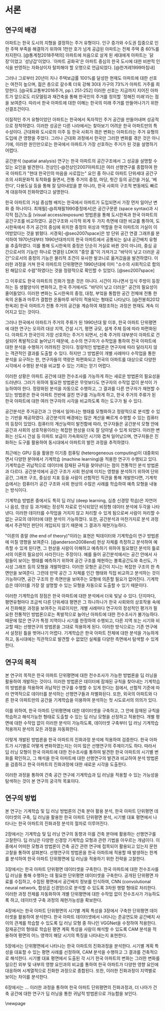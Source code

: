 <!-- 페이지당 1천 자 -->

# 서론

<!-- 10 페이지 = 1만 자 -->

## 연구의 배경

<!-- 한국에서 아파트는 중요하다 -->

아파트는 한국 도시의 지형을 결정하는 주거 유형이다.
인구 증가와 수도권 집중으로 인한 주택 부족을 해결하기 위하여
1천만 호가 넘게 공급된 아파트는 전체 주택 중 60%를 차지한다. [@통계청2018주택의]
아파트에 처음으로 살게 된 세대에게 아파트는 \`닭장'이었고 \`성냥갑'이었다.
\`아파트 공화국'은 아파트 중심의 한국 도시에 대한
비판적 인식을 반영하는 자화상이자 탈피해야 할 오명으로 언급되었다. [@한겨레1999마침내]

그러나 그로부터 20년이 지나 주택보급률 100%를 달성한 현재도
아파트에 대한 선호는 여전히 높으며,
젊은 층으로 갈수록 더욱 강해
30대 가구의 73%가 아파트 거주를 희망한다. [@국토교통부2016주거, pp.\ 251-252]
이러한 선호는 지금까지 지어진 아파트가
앞으로도 리모델링과 재건축을 통해
한국인의 주거를 정의할 \`정해진 미래'라는 점을 보여준다.
따라서 한국 아파트에 대한 이해는 한국의 미래 주거를 만들어나가기 위한 선결조건이다.

<!-- 한국 아파트의 특수성 -->

이질적인 주거 유형이었던 아파트는
한국에서 독자적인 주거 공간을 만들어내며 성공적으로 정착하였다.
이러한 성공은 다른 나라에서는 찾아보기 어려운 한국 아파트만의 특수성이다.
근대화와 도시로의 이주 등 한국 사회가 겪은 변화는 아파트라는 주거 유형의 도입에 큰 영향을 주었다.
그러나 근대화 과정에서 한국만 그러한 변화를 겪은 것은 아니기에,
이러한 원인만으로는 한국에서 아파트가 가장 선호하는 주거가 된 것을 설명하기 어렵다.

<!-- 공간분석은 한국 아파트 공간구조의 토착화를 밝혀냈다 -->

공간분석 (spatial analysis) 연구는 한국 아파트의 공간구조에서 그 성공을 설명할 수 있는 요인을 발견한다.
전상인[-@전상인2007아파트]은 여러 선행연구를 종합하여
한국 아파트가 "현대 한국인의 마음을 사로잡는" 요인 중 하나로
아파트 단위세대 공간구조의 사회문화적 토착화를 들면서,
전통 주거의 중정, 마당, 헛간 등의 공간을
거실, '베란다', 다용도실 등을 통해 잘 담아내었을 뿐 아니라,
한국 사회의 구조적 변동에도 빠르게 대응하여 진화하였다고 설명한다.

한국 아파트의 거실 중심형 배치는 한국에서 아파트가 도입되면서 가장 먼저 일어난 변화 중 하나이다.
최재필[-@최재필1990중정에서]은
공간구문론 (space syntax)과
시각적 접근/노출 (visual access/exposure) 방법론을 통해
도시한옥과 한국 아파트의 공간구조를 비교하였다.
공간구조와 시각적 위계 두 가지 측면에 대한 비교를 통하여,
도시한옥에서 주거 공간의 중심에 위치한 중정의 위상과 역할을
한국 아파트의 거실이 이어받았다는 것을 밝혔다.
서경욱[-@seo2007space]은
방 단위 공간 연결 그래프를 분석하여
1970년대부터 1990년대까지의 한국 아파트에서 공통되는 실내 공간배치 유형을 추출하였다.
이를 통해 도시한옥의 중정은 단순히 거실로 바뀐 것이 아니라,
중심 공간으로서의 기능만 하나로 연결된 LDK의 "중앙 홀"이 가져가고
"바닥이 낮고 더러운 공간"으로서의 중정의 기능은
물리적 조건이 유사한 발코니로 옮겨갔음을 발견하였다.
이러한 과정을 거쳐
한국 아파트의 단위평면은 1990년대에 이미
"소수의 사회적으로 합의된 해답으로 수렴"하였다는 것을
정량적으로 확인할 수 있었다.
[@seo2007space]

그 이후로도 한국 아파트의 진화가 멈춘 것은 아니다.
시간이 지나면서 입식 주방이 등장하는 등 생활양식이 변화하고,
한국 주거에서도 "바닥이 낮고 더러운" 공간의 필요성이 줄어들었다.
이러한 변화는 도시한옥의 중정, 대청, 부엌을 통합한 공간 전체에
전통 한옥의 온돌과 마루가 결합한 온돌마루 바닥이 적용되는 형태로 나타났다. [@전봉희2012한옥과]
한국 아파트가 전통 주거의 공간을 계승하여 재창조하는 과정은 현재도 계속 이어지고 있는 것이다.

그러나 한국에서 아파트가 주거의 주류가 된 1990년대 말 이후,
한국 아파트 단위평면에 대한 연구는 오히려
대상 지역, 건설 시기, 평면 규모, 설계 주체 등에 따라 파편화된다.
아파트가 한국인이 가장 선호하는 주거가 되면서,
신축 주거의 대부분이 아파트로 건설되어 폭발적으로 늘어났기 때문에,
소수의 연구자가 수작업을 통하여 전국 아파트에 대한 분석을 수행하기 어려워진 것이다.
정량적인 방법론은 연구자에 따라 달라지지 않는 객관적인 결과를 도출할 수 있다.
하지만
그 방법론이 개별 사례마다 수작업을 통한 분석을 요구하는 한,
연구자들의 역량은 파편화되고
전국의 아파트를 대상으로 다양한 시각에서 수행된 분석을 비교할 수 있는 기회는 얻기 어렵다.

이러한 상황은
아파트 공간에 대한 전수조사를 가능하게 하는 새로운 방법론의 필요성을 드러낸다.
그러기 위하여 필요한 방법론은
무엇보다도 연구자의 수작업 없이 분석이 가능하여야 한다.
정량화된 분석을 자동으로 수행하고, 그 결과를 다른 연구자가 재현할 수 있는 방법론은
한국 아파트 전반에 걸친 연구를 가능하게 하고,
한국 주거의 주류가 된 한국 아파트에 대한
여러 연구자의 시각을 비교하도록 하는 도구가 될 수 있다.

<!-- 공간분석 방법론의 발전은 컴퓨터의 발전과 연계되었다 -->

공간분석은 주거공간과 그 안에서 일어나는 행태를 모형화하고 정량적으로 분석할 수 있는 기반을 제공하였다.
공간분석의 배경에는 많은 계산을 빠르게 수행할 수 있는 컴퓨터의 등장이 있었다.
컴퓨터의 계산능력이 발전함에 따라, 연구자들은
공간분석 모형 안에
공간과 사회의 상호작용이라는 복잡한 현상을 더욱 잘 담아낼 수 있게 되었다.
이러한 변화는 신도시 건설 등 아파트 보급이 가속화되던 시기와 겹쳐 일어났으며,
연구자들은 진화하는 도구를 활용하여 동시대에서 아파트의 발전 과정을 추적하였다.

<!-- 컴퓨터 발전의 최신 상황은 기계학습과 딥 러닝의 등장이다 -->

최근에는 GPU 등을 활용한 이기종 컴퓨팅 (heterogeneous computing)이 대중화되면서
다양한 분야에서 기계학습 (machine learning)을 적용한 연구가 수행되고 있다.
기계학습은 귀납적으로 데이터에 잠재된 규칙을 찾아낸다는 점이 전통적인 분석 방법론과 다르다.
공간분석에서 공간 구조가 사회 현상에 미치는 영향을 분석하기 위하여
단위공간, 그래프 구조, 중심성 지표 등을 사람이 선험적인 직관을 통해 개발한다면,
기계학습에서는 컴퓨터가 공간 구조와 사회 현상의 수많은 사례를 학습하여 예측 모형을 내놓는 방식이다.

기계학습 방법론 중에서도 특히 딥 러닝 (deep learning, 심층 신경망 학습)은
자연어나 음성, 영상 등 과거에는 정성적 자료로 인식되었던 비정형 데이터 분석에 두각을 나타낸다.
이러한 데이터를 수작업을 거치지 않고 처리할 수 있게 됨으로써
사람이 처리할 수 없는 규모의 데이터에 대한 분석이 가능하졌다.
또한, 공간분석과 마찬가지로 분석 과정에서 주관적인 판단이 개입되지 않기 때문에
그 결과가 재현가능하다.

"이론의 종말 (the end of theory)"이라는 표현은
빅데이터와 기계학습이 연구 방법론에 미칠 영향을 보여준다.
[@anderson2008end]
현상 자체를 측정하고 분석하여 예측할 수 있게 된다면,
그 현상을 사람이 이해하고 예측하기 위하여 필요했던
분석의 틀로서의 이론의 필요성이 사라진다는 주장이다.
예를 들어 공간분석에서는
공간 안에서 사람들이 보이는 행태를 예측하기 위하여
공간 구조를 재현하는
볼록공간도와 축선도, 가시성 그래프 등의 모형을 개발하였다.
이러한 모형은 공간이 지니는 복잡한 구조의 한 측면만을 보여준다.
그런데
만약 공간 그 자체를 인간 행태와 직접 비교하고 분석하는 것이 가능하다면,
공간 구조의 한 측면만을 보여주는 모형에 의존할 필요가 없어진다.
기계학습은
데이터를 가장 잘 설명할 수 있는 모형을 자동으로 도출할 수 있기 때문이다.

<!-- 한국 아파트 연구에 딱 맞는 도구이다 -->

이러한 기계학습의 장점은 한국 아파트에 대한 분석에서 더욱 빛날 수 있다.
단지마다, 평면유형마다 조금씩 다른 단위세대 평면은
그 하나하나가 한국 사회와의 상호작용 속에서 진화해온 과정을 보여주는 자료이지만,
개별 사례마다 연구자의 정성적인 평가가 필요한
전통적인 방법론으로는 폭발적으로 늘어난 아파트에 대한 전수조사가 불가능하다.
때문에 많은 연구가 특정 지역이나 시기를 한정하여 수행되고,
다른 지역 또는 시기와 비교할 때는 선행연구의 방법론을 그대로 적용하게 된다.
이러한 방식으로는 기존 연구에서 설정된 틀을 벗어나기 어렵다.
기계학습은 한국 아파트 전체에 대한 분석을 가능하게 하고,
동시대에는 직관적으로 발견할 수 없었던 실체를 다양한 측면에서 탐색할 수 있게 한다.

## 연구의 목적

<!-- 한국 아파트 분석에 기계학습을 적용해보겠다 -->

본 연구의 목적은
한국 아파트 단위평면에 대한 전수조사가 가능한 방법론을
딥 러닝을 활용하여 개발하는 것이다.
이러한 방법론은
데이터에 잠재된 규칙을 찾아내는 기계학습의 방법론을 적용하여
귀납적인 연구를 수행할 수 있게 한다는 점에서,
선험적 기준에 따라 연역적으로 데이터를 분석하는
선행연구들과 차별화된다.
또한,
외국의 아파트와 다른 한국 아파트만의 공간을
기계학습을 이용하여 분석하는 첫 시도로서의 의의가 있다.

이를 위하여,
한국 아파트 단위평면에 대한 데이터셋을 구축하고,
그 안에 잠재된 규칙을 학습하고 해석가능한 형태로 도출할 수 있는
딥 러닝 모형을 선정하고 적용한다.
개별 평면에 대한 수작업 없이 이러한 분석이 가능하도록,
데이터셋 구축부터 딥 러닝 기계학습 적용까지
분석의 모든 과정을 자동화한다.

이렇게 개발된 방법론을
한국 아파트의 진화과정 분석에 적용하여 검증한다.
한국 아파트가 시기별로 어떻게 변화하였는지는
이미 많은 선행연구의 주제이기도 하다.
따라서 딥 러닝 모형이 한국 아파트에 대한 전수조사를 통하여 발견한
한국 아파트의 시기별 변화를 확인하고,
그 해석을 한국 아파트에 대한 선행연구의 발견과 비교하여
분석 방법론을 검증하고 한국 아파트의 진화과정에 대한 새로운 시각을 도출한다.

이러한 과정을 통하여
건축 공간 연구에 기계학습과 딥 러닝을 적용할 수 있는 가능성을 탐색하는 것이
본 연구의 궁극적 목표이다.

## 연구의 방법

본 연구는
기계학습 및 딥 러닝 방법론의 건축 분야 활용 분석,
한국 아파트 단위평면 데이터셋의 구축,
딥 러닝을 활용한 한국 아파트 단위평면 분석,
시기별 대표 평면에서 나타나는 한국 아파트의 진화과정 분석의 절차로 이루어진다.

2장에서는 기계학습 및 딥 러닝 연구의 동향과 이를 건축 분야에 활용하는 선행연구를 고찰한다.
딥 러닝은 다양한 신경망 기계학습 모형과 관련 기법을 아우르는 개념이다.
이 중에서 어떠한 모형과 방법론이
건축 공간 관련 연구에 접목되어 활용되고 있는지
문헌 고찰을 통하여 살펴본다.
선행연구의 방법론을 한국 아파트에 적용할 때 발생하는 한계를 분석하여
한국 아파트 단위평면에 딥 러닝을 적용하기 위한 전략을 고찰한다.

3장에서는 한국 아파트 단위평면 데이터셋을 구축한다.
한국 아파트에 대한 전수조사를
딥 러닝을 통해 수행하는 데 필요한
단위평면 데이터셋을 구축한다.
공개된 단위평면 자료를 수집하고,
수집된 평면에서 공간배치 정보를 인식하여,
CNN (convolutional neural network, 합성곱 신경망)으로 분석할 수 있도록 3차원 행렬 형태로 처리한다.
이러한 과정 전체를 자동화하여
개별 단위평면에 대한 수작업 없이 전수조사가 가능하도록 하고,
데이터셋 구축 과정의 재현가능성을 확보한다.

4장에서는
한국 아파트 단위평면의 시기별 계획 특성을
3장에서 구축한 단위평면 데이터셋을 활용하여 분석한다.
한국 아파트 데이터셋에서 나타나는 준공연도와 공간배치 사이의 관계를
학습할 수 있도록 딥 러닝 모형 중 하나인 VGGNet을 수정하여 적용한다.
잠재공간의 형태로 학습된 평면 계획 특성을 사람이 해석할 수 있도록
CAM 분석을 적용하여 평면의 어느 영역이 해당 시기의 특징을 나타내는지 표현한다.

5장에서는 단위평면에서 나타나는 한국 아파트의 진화과정을 분석한다.
시기별 계획 특성을 대표할 수 있는 평면 사례를 선정하여,
CAM 분석을 수행하고 그 결과를 건축적으로 해석한다.
시기별 대표 평면에서 도출된 각 시기 한국 아파트의 변화는
그러한 변화를 일으킨 외부 및 내부의 영향 요인과의 비교를 통하여
한국 아파트가 다양한 영향 요인에 대응하며 시계열적으로 진화한 과정으로 종합된다.
또한, 이러한 진화과정이 지역별로 보이는 차이를 분석한다.

6장에서는
...
이러한 과정을 통하여
한국 아파트 단위평면의 진화과정과, 더 나아가 건축 공간에 대한 연구가
딥 러닝을 통한 귀납적 방법론으로 가능함을 보인다.

\newpage
